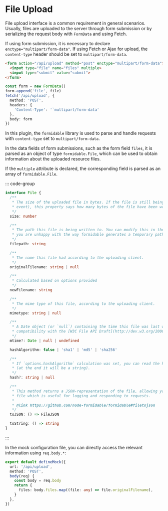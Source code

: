 # File Upload

File upload interface is a common requirement in general scenarios.
Usually, files are uploaded to the server through form submission or by serializing the request body with `FormData` and using Fetch.

If using form submission, it is necessary to declare `enctype="multipart/form-data"`. If using Fetch or Ajax for upload, the `content-type` header should be set to `multipart/form-data`.

```html
<form action="/api/upload" method="post" enctype="multipart/form-data">
  <input type="file" name="files" multiple>
  <input type="submit" value="submit">
</form>
```

```ts
const form = new FormData()
form.append('file', file)
fetch('/api/upload', {
  method: 'POST',
  headers: {
    'Content-Type': '`multipart/form-data'
  },
  body: form
})
```

In this plugin, the `formidable` library is used to parse and handle requests with `content-type` set to `multipart/form-data`.

In the data fields of form submissions, such as the form field `files`, it is parsed as an object of type `formidable.File`, which can be used to obtain information about the uploaded resource files.

If the `multiple` attribute is declared, the corresponding field is parsed as an array of `formidable.File`.

::: code-group

```ts [formidable.File]
interface File {
  /**
   * The size of the uploaded file in bytes. If the file is still being uploaded (see `'fileBegin'`
   * event), this property says how many bytes of the file have been written to disk yet.
   */
  size: number

  /**
   * The path this file is being written to. You can modify this in the `'fileBegin'` event in case
   * you are unhappy with the way formidable generates a temporary path for your files.
   */
  filepath: string

  /**
   * The name this file had according to the uploading client.
   */
  originalFilename: string | null

  /**
   * Calculated based on options provided
   */
  newFilename: string

  /**
   * The mime type of this file, according to the uploading client.
   */
  mimetype: string | null

  /**
   * A Date object (or `null`) containing the time this file was last written to. Mostly here for
   * compatibility with the [W3C File API Draft](http://dev.w3.org/2006/webapi/FileAPI/).
   */
  mtime?: Date | null | undefined

  hashAlgorithm: false | 'sha1' | 'md5' | 'sha256'

  /**
   * If `options.hashAlgorithm` calculation was set, you can read the hex digest out of this var
   * (at the end it will be a string).
   */
  hash?: string | null

  /**
   * This method returns a JSON-representation of the file, allowing you to JSON.stringify() the
   * file which is useful for logging and responding to requests.
   *
   * @link https://github.com/node-formidable/formidable#filetojson
   */
  toJSON: () => FileJSON

  toString: () => string
}
```

:::

In the mock configuration file, you can directly access the relevant information using `req.body.*`:

```ts
export default defineMock({
  url: '/api/upload',
  method: 'POST',
  body(req) {
    const body = req.body
    return {
      files: body.files.map((file: any) => file.originalFilename),
    }
  },
})
```
